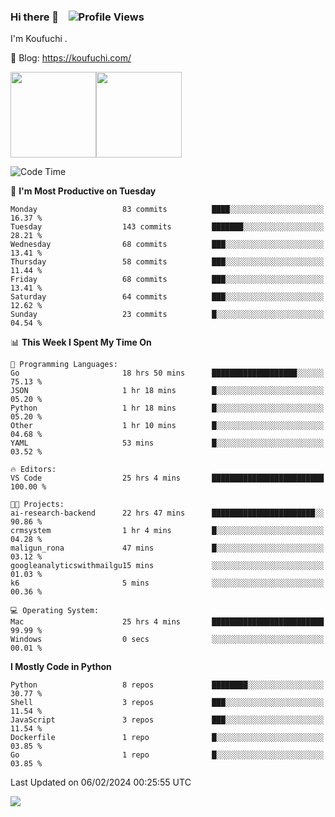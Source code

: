 ### Hi there 👋 &nbsp;&nbsp; ![Profile Views](https://komarev.com/ghpvc/?username=Koufuchi&base=200)

I'm Koufuchi . 

📔 Blog: <https://koufuchi.com/>

<img align="" height="137px" src="https://github-readme-stats-seven-nu-30.vercel.app/api?username=Koufuchi&hide=issues,contribs&show_icons=true&line_height=21&theme=radical&locale=en" /><img align="" height="137px" src="https://github-readme-stats-seven-nu-30.vercel.app/api/top-langs/?username=Koufuchi&layout=compact&hide=blade,html,css,pug,scss&theme=radical&locale=en" />

<!--START_SECTION:waka-->
![Code Time](http://img.shields.io/badge/Code%20Time-348%20hrs%2047%20mins-blue)

📅 **I'm Most Productive on Tuesday** 

```text
Monday                   83 commits          ████░░░░░░░░░░░░░░░░░░░░░   16.37 % 
Tuesday                  143 commits         ███████░░░░░░░░░░░░░░░░░░   28.21 % 
Wednesday                68 commits          ███░░░░░░░░░░░░░░░░░░░░░░   13.41 % 
Thursday                 58 commits          ███░░░░░░░░░░░░░░░░░░░░░░   11.44 % 
Friday                   68 commits          ███░░░░░░░░░░░░░░░░░░░░░░   13.41 % 
Saturday                 64 commits          ███░░░░░░░░░░░░░░░░░░░░░░   12.62 % 
Sunday                   23 commits          █░░░░░░░░░░░░░░░░░░░░░░░░   04.54 % 
```


📊 **This Week I Spent My Time On** 

```text
💬 Programming Languages: 
Go                       18 hrs 50 mins      ███████████████████░░░░░░   75.13 % 
JSON                     1 hr 18 mins        █░░░░░░░░░░░░░░░░░░░░░░░░   05.20 % 
Python                   1 hr 18 mins        █░░░░░░░░░░░░░░░░░░░░░░░░   05.20 % 
Other                    1 hr 10 mins        █░░░░░░░░░░░░░░░░░░░░░░░░   04.68 % 
YAML                     53 mins             █░░░░░░░░░░░░░░░░░░░░░░░░   03.52 % 

🔥 Editors: 
VS Code                  25 hrs 4 mins       █████████████████████████   100.00 % 

🐱‍💻 Projects: 
ai-research-backend      22 hrs 47 mins      ███████████████████████░░   90.86 % 
crmsystem                1 hr 4 mins         █░░░░░░░░░░░░░░░░░░░░░░░░   04.28 % 
maligun_rona             47 mins             █░░░░░░░░░░░░░░░░░░░░░░░░   03.12 % 
googleanalyticswithmailgu15 mins             ░░░░░░░░░░░░░░░░░░░░░░░░░   01.03 % 
k6                       5 mins              ░░░░░░░░░░░░░░░░░░░░░░░░░   00.36 % 

💻 Operating System: 
Mac                      25 hrs 4 mins       █████████████████████████   99.99 % 
Windows                  0 secs              ░░░░░░░░░░░░░░░░░░░░░░░░░   00.01 % 
```

**I Mostly Code in Python** 

```text
Python                   8 repos             ████████░░░░░░░░░░░░░░░░░   30.77 % 
Shell                    3 repos             ███░░░░░░░░░░░░░░░░░░░░░░   11.54 % 
JavaScript               3 repos             ███░░░░░░░░░░░░░░░░░░░░░░   11.54 % 
Dockerfile               1 repo              █░░░░░░░░░░░░░░░░░░░░░░░░   03.85 % 
Go                       1 repo              █░░░░░░░░░░░░░░░░░░░░░░░░   03.85 % 
```




 Last Updated on 06/02/2024 00:25:55 UTC
<!--END_SECTION:waka-->

![](https://hit.yhype.me/github/profile?user_id=46078832)
